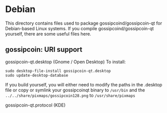 
Debian
====================
This directory contains files used to package gossipcoind/gossipcoin-qt
for Debian-based Linux systems. If you compile gossipcoind/gossipcoin-qt yourself, there are some useful files here.

## gossipcoin: URI support ##


gossipcoin-qt.desktop  (Gnome / Open Desktop)
To install:

	sudo desktop-file-install gossipcoin-qt.desktop
	sudo update-desktop-database

If you build yourself, you will either need to modify the paths in
the .desktop file or copy or symlink your gossipcoinqt binary to `/usr/bin`
and the `../../share/pixmaps/gossipcoin128.png` to `/usr/share/pixmaps`

gossipcoin-qt.protocol (KDE)

